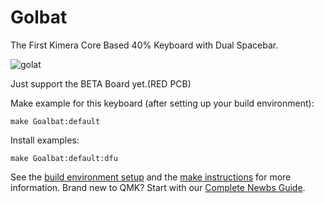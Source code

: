 # Golbat

The First Kimera Core Based 40% Keyboard with Dual Spacebar.

![golat](https://gsnapshot.alicdn.com/imgextra/i3/TB1nuaPIFXXXXXQXFXXXXXXXXXX_!!0-item_pic.jpg_430x430.jpg?time=1457011168000)

Just support the BETA Board yet.(RED PCB)

Make example for this keyboard (after setting up your build environment):

    make Goalbat:default

Install examples:

    make Goalbat:default:dfu

See the [build environment setup](https://docs.qmk.fm/#/getting_started_build_tools) and the [make instructions](https://docs.qmk.fm/#/getting_started_make_guide) for more information. Brand new to QMK? Start with our [Complete Newbs Guide](https://docs.qmk.fm/#/newbs).

